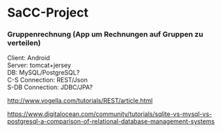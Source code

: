# SaCC-Project

### Gruppenrechnung (App um Rechnungen auf Gruppen zu verteilen)

Client: Android  
Server: tomcat+jersey  
DB: MySQL/PostgreSQL?  
C-S Connection: REST/Json  
S-DB Connection: JDBC/JPA?  

http://www.vogella.com/tutorials/REST/article.html

https://www.digitalocean.com/community/tutorials/sqlite-vs-mysql-vs-postgresql-a-comparison-of-relational-database-management-systems
